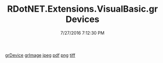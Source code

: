 ﻿---
title: RDotNET.Extensions.VisualBasic.grDevices
date: 7/27/2016 7:12:30 PM
---

[grDevice](T-RDotNET.Extensions.VisualBasic.grDevices.grDevice.html)
[grImage](T-RDotNET.Extensions.VisualBasic.grDevices.grImage.html)
[jpeg](T-RDotNET.Extensions.VisualBasic.grDevices.jpeg.html)
[pdf](T-RDotNET.Extensions.VisualBasic.grDevices.pdf.html)
[png](T-RDotNET.Extensions.VisualBasic.grDevices.png.html)
[tiff](T-RDotNET.Extensions.VisualBasic.grDevices.tiff.html)
